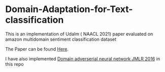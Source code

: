 # Domain-Adaptation-for-Text-classification
This is an implementation of Udalm ( NAACL 2021) paper evaluated on amazon multidomain sentiment classification dataset

The Paper can be found  [Here](https://arxiv.org/pdf/2104.07078.pdf).

I have also implemented [Domain adverserial neural network JMLR 2016]( https://arxiv.org/pdf/1505.07818.pdf ) in this repo 

